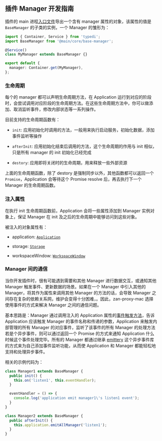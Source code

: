 ## 插件 Manager 开发指南

插件的 main 进程[入口文件](../../src/plugins/counter/manager/index.ts)导出一个含有 manager 属性的对象，该属性的值是 `BaseManager` 的子类的实例，一个 Manager 的雏形为：

```ts
import { Container, Service } from 'typedi';
import BaseManager from '@main/core/base-manager';

@Service()
class MyManager extends BaseManager {}

export default {
  manager: Container.get(MyManager),
};
```

### 生命周期

每个的 manager 都可以声明生命周期方法，在 Application 运行到对应的阶段时，会尝试调用对应阶段的生命周期方法。在这些生命周期方法中，你可以做添加、取消监听事件，修改内部状态等一系列操作。

目前支持的生命周期函数有：

- `init`: 应用初始化时调用的方法，一般用来执行启动服务，初始化数据，添加事件监听等操作

- `afterInit`: 应用初始化结束后调用的方法，这个生命周期的作用与 init 相似，只是所有 manager 的 init 初始化已经完成

- `destory`: 应用即将关闭时的生命周期，用来释放一些外部资源

上面的生命周期函数，除了 destory 是强制同步以外，其他函数都可以返回一个 `Promise`，Application 会等待这个 Promise resolve 后，再去执行下一个 Manager 的生命周期函数。

### 注入属性

在执行 init 生命周期函数前，Application 会将一些属性添加到 Manager 实例对象上，保证 Manager 在 init 及之后的生命周期中能够访问到这些对象。

被注入的对象属性有：

- application: [`Application`](../api/main.md#Application)

- storage: [`Storage`](../api/main.md#Storage)

- workspaceWindow: [`WorkspaceWindow`](../api/main.md#WorkspaceWindow)

### Manager 间的通信

当你开发插件时，很有可能遇到需要和其他 Manager 进行数据交互，或通知其他 Manager 触发事件、更新数据的场景。如果在一个 Manager 中引入其他的 Manager，将其作为属性来调用其他 Manager 的方法的话，会导致 Manager 之间存在复杂的依赖关系网，维护会变得十分困难，。因此，zan-proxy-mac 选择使用事件的方式来解决 Manager 之间的通信问题。

基本思路是：Manager 通过调用注入的 Application 属性的[事件触发方法](../api/main.md#Application)，告诉 Application 应该触发 Manager 的事件名称和传递的参数，Application 来触发内部管理的所有 Manager 的对应事件，监听了该事件的所有 Manager 的处理方法若是个异步事件，则可以通过返回一个 Promise 的方式来通知 Application 什么时候这个事件处理完毕。所有的 Manager 都通过继承 [emittery](https://github.com/sindresorhus/emittery) 这个异步事件库的方式来为自己添加事件监听功能，从而使 Application 和 Manager 都能轻松地支持和处理异步事件。

相关的示例代码为：

```ts Manager1
class Manager1 extends BaseManager {
  public init() {
    this.on('listen1', this.eventHandler);
  }

  eventHandler = () => {
    console.log('application emit manager1\'s listen1 event');
  }
}
```

```ts Manager2
class Manager2 extends BaseManager {
  public afterInit() {
    this.application.emitAllManager('listen1');
  }
}
```
